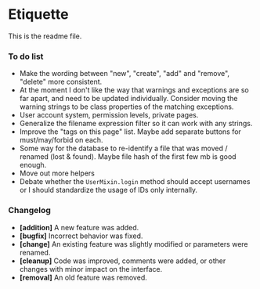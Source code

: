 Etiquette
=========

This is the readme file.

### To do list
- Make the wording between "new", "create", "add" and "remove", "delete" more consistent.
- At the moment I don't like the way that warnings and exceptions are so far apart, and need to be updated individually. Consider moving the warning strings to be class properties of the matching exceptions.
- User account system, permission levels, private pages.
- Generalize the filename expression filter so it can work with any strings.
- Improve the "tags on this page" list. Maybe add separate buttons for must/may/forbid on each.
- Some way for the database to re-identify a file that was moved / renamed (lost & found). Maybe file hash of the first few mb is good enough.
- Move out more helpers
- Debate whether the `UserMixin.login` method should accept usernames or I should standardize the usage of IDs only internally.

### Changelog

- **[addition]** A new feature was added.
- **[bugfix]** Incorrect behavior was fixed.
- **[change]** An existing feature was slightly modified or parameters were renamed.
- **[cleanup]** Code was improved, comments were added, or other changes with minor impact on the interface.
- **[removal]** An old feature was removed.

&nbsp;
